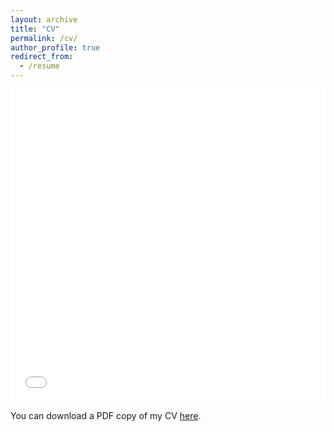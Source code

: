 ```yaml
---
layout: archive
title: "CV"
permalink: /cv/
author_profile: true
redirect_from:
  - /resume
---
```


<iframe src="/images/HakiimJ_CV.pdf" width="100%" height="500" frameborder="no" border="0" marginwidth="0" marginheight="0"></iframe> 

You can download a PDF copy of my CV [here](/images/Hakiim_CV.pdf). 
